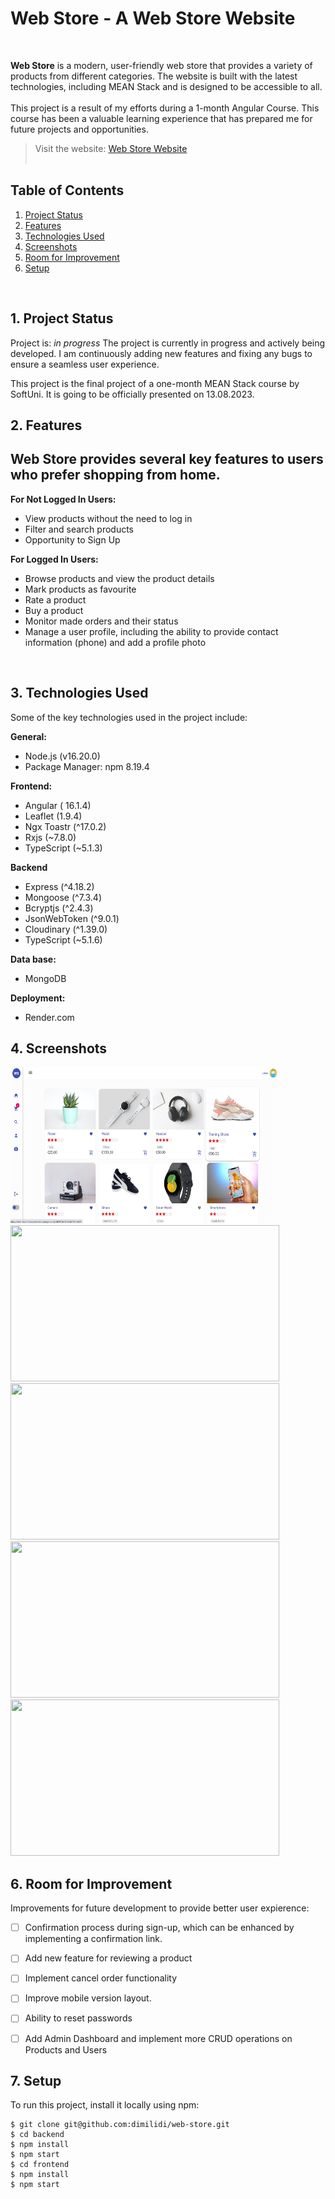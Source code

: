 # Web Store - A Web Store Website

 <br/>


**Web Store** is a modern, user-friendly web store that provides a variety of products from different categories. The website is built with the latest technologies, including MEAN Stack and is designed to be accessible to all. 
 <br/>
 <br/>
 This project is a result of my efforts during a 1-month Angular Course. This course has been a valuable learning experience that has prepared me for future projects and opportunities.
 <br/>

> Visit the website: [Web Store Website](https://web-store-85da.onrender.com/)<br/> <br/>


## Table of Contents

1. [Project Status](#1-project-status)
2. [Features](#2-features)
3. [Technologies Used](#3-technologies-used)
4. [Screenshots](#4-screenshots)
5. [Room for Improvement](#5-room-for-improvement)
6. [Setup](#7-setup)

<br/>

## 1. Project Status

Project is: _in progress_ 
The project is currently in progress and actively being developed. I am continuously adding new features and fixing any bugs to ensure a seamless user experience.

This project is the final project of a one-month MEAN Stack course by SoftUni. It is going to be officially presented on 13.08.2023. 
<br/>

## 2. Features

## Web Store provides several key features to users who prefer shopping from home. 

**For Not Logged In Users:**

- View products without the need to log in
- Filter and search products
- Opportunity to Sign Up


**For Logged In Users:**

- Browse products and view the product details 
- Mark products as favourite
- Rate a product
- Buy a product
- Monitor made orders and their status
- Manage a user profile, including the ability to provide contact information (phone) and add a profile photo 
 <br />


## 3. Technologies Used
 Some of the key technologies used in the project include:

**General:**
- Node.js (v16.20.0)
- Package Manager: npm 8.19.4

**Frontend:**
- Angular ( 16.1.4)
- Leaflet (1.9.4) 
- Ngx Toastr (^17.0.2)
- Rxjs (~7.8.0)
- TypeScript (~5.1.3)

**Backend**
- Express (^4.18.2)
- Mongoose (^7.3.4)
- Bcryptjs (^2.4.3)
- JsonWebToken (^9.0.1)
- Cloudinary (^1.39.0)
- TypeScript (~5.1.6)

**Data base:**
- MongoDB

**Deployment:**
-  Render.com

## 4. Screenshots

<img src='./frontend/src/assets/screen_1.jpg' width='430' height='250' />
<img src='./frontend/src/frontend/assets/screen_2.jpg' width='430' height='250' />
<img src='./frontend/src/frontend/assets/screen_3.jpg' width='430' height='250' />
<img src='./frontend/src/frontend/assets/screen_4.jpg' width='430' height='250' />
<img src='./frontend/src/frontend/assets/screen_5.jpg' width='430' height='250' />


## 6. Room for Improvement

 Improvements for future development to provide better user expierence:

- [ ] Confirmation process during sign-up, which can be enhanced by implementing a confirmation link.
- [ ] Add new feature for reviewing a product
- [ ] Implement cancel order functionality
- [ ] Improve mobile version layout.
- [ ] Ability to reset passwords
- [ ] Add Admin Dashboard and implement more CRUD operations on Products and Users


## 7. Setup

To run this project, install it locally using npm:

```
$ git clone git@github.com:dimilidi/web-store.git
$ cd backend
$ npm install
$ npm start
$ cd frontend
$ npm install
$ npm start
```


